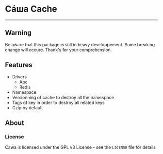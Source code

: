 # Сáша Cache
-----

## Warning
Be aware that this package is still in heavy developpement.
Some breaking change will occure. Thank's for your comprehension.

## Features
* Drivers
   * Apc
   * Redis
* Namespace
* Versionning of cache to destroy all the namespace
* Tags of key in order to destroy all related keys
* Gzip by default

## About

### License

Cawa is licensed under the GPL v3 License - see the `LICENSE` file for details
